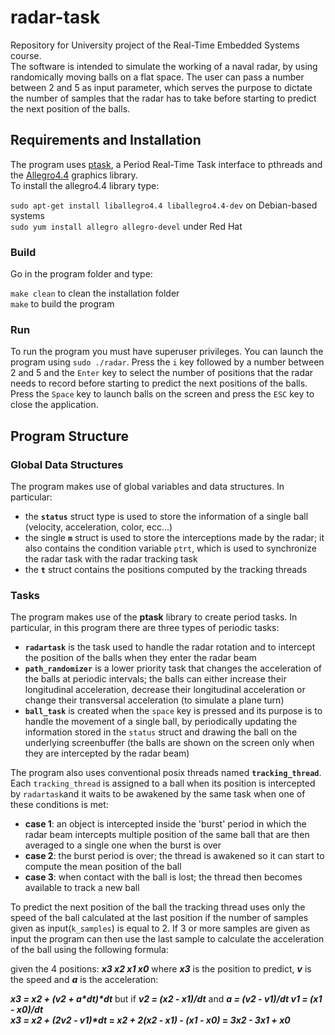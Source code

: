 # radar-task
Repository for University project of the Real-Time Embedded Systems course.  
The software is intended to simulate the working of a naval radar, by using randomically moving balls on a flat space. The
user can pass a number between 2 and 5 as input parameter, which serves the purpose to dictate the number of samples that the
radar has to take before starting to predict the next position of the balls.

## Requirements and Installation
The program uses [ptask](https://github.com/glipari/ptask), a Period Real-Time Task interface to pthreads and the
[Allegro4.4](https://liballeg.org/index.html) graphics library.  
To install the allegro4.4 library type:  

`sudo apt-get install liballegro4.4 liballegro4.4-dev` on Debian-based systems  
`sudo yum install allegro allegro‐devel` under Red Hat  

### Build
Go in the program folder and type:  

`make clean` to clean the installation folder  
`make` to build the program  

### Run
To run the program you must have superuser privileges. You can launch the program using `sudo ./radar`.
Press the `i` key followed by a number between 2 and 5 and the `Enter` key to select the number of positions that the radar
needs to record before starting to predict the next positions of the balls. Press the `Space` key to launch balls on the
screen and press the `ESC` key to close the application.

## Program Structure  
### Global Data Structures
The program makes use of global variables and data structures. In particular:

* the **`status`** struct type is used to store the information of a single ball (velocity, acceleration, color, ecc...)
* the single **`m`** struct is used to store the interceptions made by the radar; it also contains the condition variable
  `ptrt`, which is used to synchronize the radar task with the radar tracking task
* the **`t`** struct contains the positions computed by the tracking threads

### Tasks
The program makes use of the **ptask** library to create period tasks. In particular, in this program there are three types
of periodic tasks:

* **`radartask`** is the task used to handle the radar rotation and to intercept the position of the balls when they enter
the radar beam
* **`path_randomizer`** is a lower priority task that changes the acceleration of the balls at periodic intervals; the balls
can either increase their longitudinal acceleration, decrease their longitudinal acceleration or change their transversal acceleration (to simulate a plane turn)
* **`ball_task`** is created when the `space` key is pressed and its purpose is to handle the movement of a single ball, by
periodically updating the information stored in the `status` struct and drawing the ball on the underlying screenbuffer (the balls are shown on the screen only when they are intercepted by the radar beam)

The program also uses conventional posix threads named **`tracking_thread`**. Each `tracking_thread` is assigned to a ball
when its position is intercepted by `radartask`and it waits to be awakened by the same task when one of these conditions is
met:

* **case 1**: an object is intercepted inside the 'burst' period in which the radar beam intercepts multiple position of the same ball that are then averaged to a single one when the burst is over
* **case 2**: the burst period is over; the thread is awakened so it can start to compute the mean position of the ball
* **case 3**: when contact with the ball is lost; the thread then becomes available to track a new ball

To predict the next position of the ball the tracking thread uses only the speed of the ball calculated at the last position
if the number of samples given as input(`k_samples`) is equal to 2. If 3 or more samples are given as input the program
can then use the last sample to calculate the acceleration of the ball using the following formula:

given the 4 positions: **_x3 x2 x1 x0_** where **_x3_** is the position to predict, _**v**_ is the speed and _**a**_ is the
acceleration:

**_x3 = x2 + (v2 + a*dt)*dt_**    but if **_v2 = (x2 - x1)/dt_**  and **_a = (v2 - v1)/dt_  _v1 = (x1 - x0)/dt_**  
**_x3 = x2 + (2v2 - v1)*dt_ = _x2 + 2(x2 - x1) - (x1 - x0)_ = _3*x2 - 3*x1 + x0_** 
